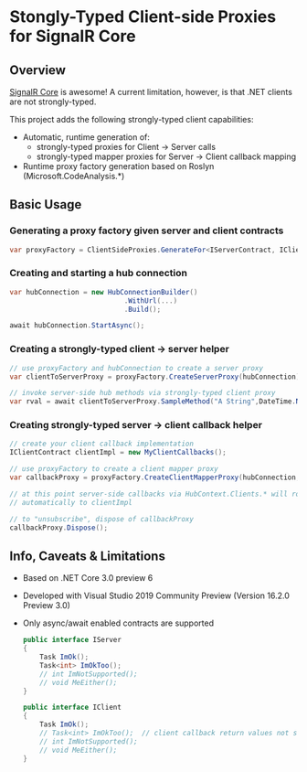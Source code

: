 # Stongly-Typed Client-side Proxies for SignalR Core
## Overview

[SignalR Core](https://github.com/aspnet/AspNetCore/tree/master/src/SignalR) is awesome! A current limitation, however, is that .NET clients are not strongly-typed.

This project adds the following strongly-typed client capabilities:
- Automatic, runtime generation of:
    - strongly-typed proxies for Client -> Server calls
    - strongly-typed mapper proxies for Server -> Client callback mapping
- Runtime proxy factory generation based on Roslyn (Microsoft.CodeAnalysis.*)

## Basic Usage

### Generating a proxy factory given server and client contracts
```csharp
var proxyFactory = ClientSideProxies.GenerateFor<IServerContract, IClientContract>();
```
### Creating and starting a hub connection
```csharp
var hubConnection = new HubConnectionBuilder()
                            .WithUrl(...)
                            .Build();

await hubConnection.StartAsync();
```
### Creating a strongly-typed client -> server helper
```csharp
// use proxyFactory and hubConnection to create a server proxy
var clientToServerProxy = proxyFactory.CreateServerProxy(hubConnection);

// invoke server-side hub methods via strongly-typed client proxy
var rval = await clientToServerProxy.SampleMethod("A String",DateTime.Now);
```

### Creating strongly-typed server -> client callback helper
```csharp
// create your client callback implementation
IClientContract clientImpl = new MyClientCallbacks();

// use proxyFactory to create a client mapper proxy
var callbackProxy = proxyFactory.CreateClientMapperProxy(hubConnection, client);

// at this point server-side callbacks via HubContext.Clients.* will route 
// automatically to clientImpl

// to "unsubscribe", dispose of callbackProxy
callbackProxy.Dispose();
```

## Info, Caveats & Limitations
- Based on .NET Core 3.0 preview 6
- Developed with Visual Studio 2019 Community Preview (Version 16.2.0 Preview 3.0)
- Only async/await enabled contracts are supported

    ```csharp
    public interface IServer
    {
        Task ImOk();
        Task<int> ImOkToo();
        // int ImNotSupported();
        // void MeEither();
    }

    public interface IClient
    {
        Task ImOk();
        // Task<int> ImOkToo();  // client callback return values not supported by SignalR
        // int ImNotSupported();
        // void MeEither();
    }
    ```
